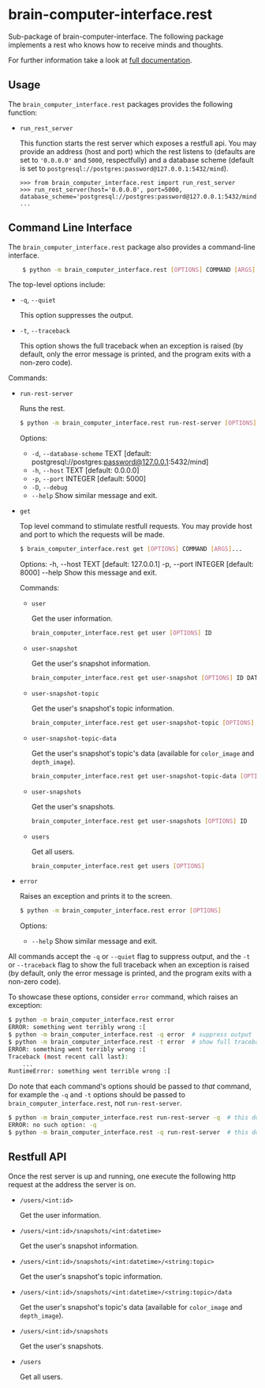 # brain-computer-interface.rest

Sub-package of brain-computer-interface.
The following package implements a rest who knows how to receive minds and thoughts.

For further information take a look at [full documentation](https://the-unbearable-ease-of-programming.readthedocs.io/en/latest/rest.html).

## Usage

The `brain_computer_interface.rest` packages provides the following function:

- `run_rest_server`

    This function starts the rest server which exposes a restfull api.
    You may provide an address (host and port) which the rest listens to (defaults are set to ``'0.0.0.0'`` and ``5000``, respectfully) and a database scheme (default is set to ``postgresql://postgres:password@127.0.0.1:5432/mind``). 

    ```pycon
    >>> from brain_computer_interface.rest import run_rest_server
    >>> run_rest_server(host='0.0.0.0', port=5000, database_scheme='postgresql://postgres:password@127.0.0.1:5432/mind')
    ...
    ```

## Command Line Interface

The `brain_computer_interface.rest` package also provides a command-line interface.
```sh
    $ python -m brain_computer_interface.rest [OPTIONS] COMMAND [ARGS]
```

The top-level options include:

- ``-q``, ``--quiet``

    This option suppresses the output.

- ``-t``, ``--traceback``

    This option shows the full traceback when an exception is raised (by
    default, only the error message is printed, and the program exits with a
    non-zero code).

Commands:

- ``run-rest-server``

    Runs the rest.

    ```sh
    $ python -m brain_computer_interface.rest run-rest-server [OPTIONS]
    ```
    Options:
    - ``-d``, ``--database-scheme`` TEXT [default: postgresql://postgres:password@127.0.0.1:5432/mind]
    - ``-h``, ``--host`` TEXT            [default: 0.0.0.0]
    - ``-p``, ``--port`` INTEGER         [default: 5000]
    - ``-D``, ``--debug``
    - ``--help``                         Show similar message and exit.

- ``get``

    Top level command to stimulate restfull requests.
    You may provide host and port to which the requests will be made.

    ```sh
    $ brain_computer_interface.rest get [OPTIONS] COMMAND [ARGS]...
    ```
    Options:
    -h, --host TEXT     [default: 127.0.0.1]
    -p, --port INTEGER  [default: 8000]
    --help              Show this message and exit.

    Commands:

    - ``user``

        Get the user information.

        ```sh
        brain_computer_interface.rest get user [OPTIONS] ID
        ```

    - ``user-snapshot``

        Get the user's snapshot information.

        ```sh
        brain_computer_interface.rest get user-snapshot [OPTIONS] ID DATETIME
        ```

    - ``user-snapshot-topic``

        Get the user's snapshot's topic information.

        ```sh
        brain_computer_interface.rest get user-snapshot-topic [OPTIONS] ID DATETIME TOPIC
        ```

    - ``user-snapshot-topic-data``

        Get the user's snapshot's topic's data (available for `color_image` and `depth_image`).

        ```sh
        brain_computer_interface.rest get user-snapshot-topic-data [OPTIONS] ID DATETIME TOPIC
        ```

    - ``user-snapshots``

        Get the user's snapshots.

        ```sh
        brain_computer_interface.rest get user-snapshots [OPTIONS] ID
        ```

    - ``users``

        Get all users.

        ```sh
        brain_computer_interface.rest get users [OPTIONS]
        ```

- `error`

    Raises an exception and prints it to the screen.

    ```sh
    $ python -m brain_computer_interface.rest error [OPTIONS]
    ```

    Options:
    - ``--help``                  Show similar message and exit.

All commands accept the `-q` or `--quiet` flag to suppress output, and the `-t`
or `--traceback` flag to show the full traceback when an exception is raised
(by default, only the error message is printed, and the program exits with a
non-zero code).

To showcase these options, consider `error` command, which raises an exception:

```sh
$ python -m brain_computer_interface.rest error
ERROR: something went terribly wrong :[
$ python -m brain_computer_interface.rest -q error  # suppress output
$ python -m brain_computer_interface.rest -t error  # show full traceback
ERROR: something went terribly wrong :[
Traceback (most recent call last):
    ...
RuntimeError: something went terrible wrong :[
```

Do note that each command's options should be passed to *that* command, for example the `-q` and `-t` options should be passed to `brain_computer_interface.rest`, not `run-rest-server`.

```sh
$ python -m brain_computer_interface.rest run-rest-server -q  # this doesn't work
ERROR: no such option: -q
$ python -m brain_computer_interface.rest -q run-rest-server  # this does work
```

## Restfull API

Once the rest server is up and running, one execute the following http request at the address the server is on.

- ``/users/<int:id>``

    Get the user information.

- ``/users/<int:id>/snapshots/<int:datetime>``

    Get the user's snapshot information.

- ``/users/<int:id>/snapshots/<int:datetime>/<string:topic>``

    Get the user's snapshot's topic information.

- ``/users/<int:id>/snapshots/<int:datetime>/<string:topic>/data``

    Get the user's snapshot's topic's data (available for `color_image` and `depth_image`).

- ``/users/<int:id>/snapshots``

    Get the user's snapshots.

- ``/users``

    Get all users.
